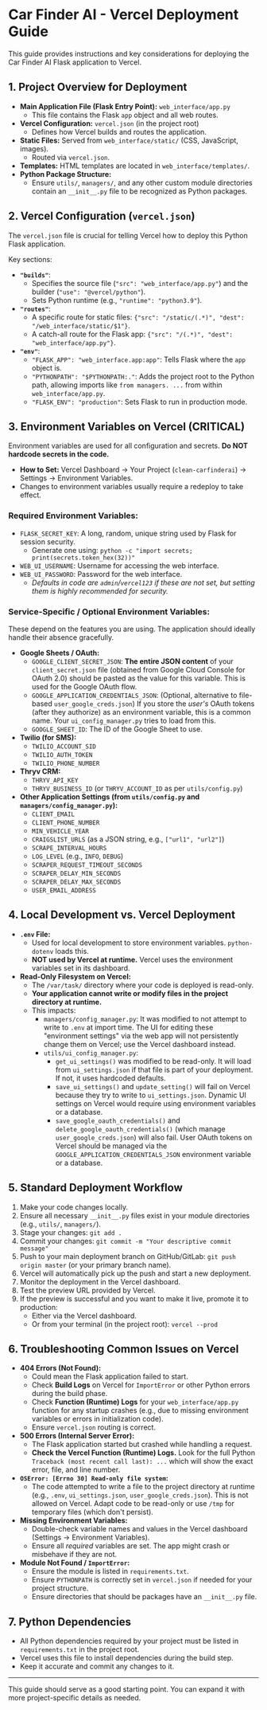 # Car Finder AI - Vercel Deployment Guide

This guide provides instructions and key considerations for deploying the Car Finder AI Flask application to Vercel.

## 1. Project Overview for Deployment

-   **Main Application File (Flask Entry Point):** `web_interface/app.py`
    -   This file contains the Flask `app` object and all web routes.
-   **Vercel Configuration:** `vercel.json` (in the project root)
    -   Defines how Vercel builds and routes the application.
-   **Static Files:** Served from `web_interface/static/` (CSS, JavaScript, images).
    -   Routed via `vercel.json`.
-   **Templates:** HTML templates are located in `web_interface/templates/`.
-   **Python Package Structure:**
    -   Ensure `utils/`, `managers/`, and any other custom module directories contain an `__init__.py` file to be recognized as Python packages.

## 2. Vercel Configuration (`vercel.json`)

The `vercel.json` file is crucial for telling Vercel how to deploy this Python Flask application.

Key sections:

-   **`"builds"`**:
    -   Specifies the source file (`"src": "web_interface/app.py"`) and the builder (`"use": "@vercel/python"`).
    -   Sets Python runtime (e.g., `"runtime": "python3.9"`).
-   **`"routes"`**:
    -   A specific route for static files: `{"src": "/static/(.*)", "dest": "/web_interface/static/$1"}`.
    -   A catch-all route for the Flask app: `{"src": "/(.*)", "dest": "web_interface/app.py"}`.
-   **`"env"`**:
    -   `"FLASK_APP": "web_interface.app:app"`: Tells Flask where the `app` object is.
    -   `"PYTHONPATH": "$PYTHONPATH:."`: Adds the project root to the Python path, allowing imports like `from managers. ...` from within `web_interface/app.py`.
    -   `"FLASK_ENV": "production"`: Sets Flask to run in production mode.

## 3. Environment Variables on Vercel (CRITICAL)

Environment variables are used for all configuration and secrets. **Do NOT hardcode secrets in the code.**

-   **How to Set:** Vercel Dashboard -> Your Project (`clean-carfinderai`) -> Settings -> Environment Variables.
-   Changes to environment variables usually require a redeploy to take effect.

### Required Environment Variables:

-   `FLASK_SECRET_KEY`: A long, random, unique string used by Flask for session security.
    -   Generate one using: `python -c "import secrets; print(secrets.token_hex(32))"`
-   `WEB_UI_USERNAME`: Username for accessing the web interface.
-   `WEB_UI_PASSWORD`: Password for the web interface.
    -   *Defaults in code are `admin`/`vercel123` if these are not set, but setting them is highly recommended for security.*

### Service-Specific / Optional Environment Variables:

These depend on the features you are using. The application should ideally handle their absence gracefully.

-   **Google Sheets / OAuth:**
    -   `GOOGLE_CLIENT_SECRET_JSON`: **The entire JSON content** of your `client_secret.json` file (obtained from Google Cloud Console for OAuth 2.0) should be pasted as the value for this variable. This is used for the Google OAuth flow.
    -   `GOOGLE_APPLICATION_CREDENTIALS_JSON`: (Optional, alternative to file-based `user_google_creds.json`) If you store the *user's* OAuth tokens (after they authorize) as an environment variable, this is a common name. Your `ui_config_manager.py` tries to load from this.
    -   `GOOGLE_SHEET_ID`: The ID of the Google Sheet to use.
-   **Twilio (for SMS):**
    -   `TWILIO_ACCOUNT_SID`
    -   `TWILIO_AUTH_TOKEN`
    -   `TWILIO_PHONE_NUMBER`
-   **Thryv CRM:**
    -   `THRYV_API_KEY`
    -   `THRYV_BUSINESS_ID` (or `THRYV_ACCOUNT_ID` as per `utils/config.py`)
-   **Other Application Settings (from `utils/config.py` and `managers/config_manager.py`):**
    -   `CLIENT_EMAIL`
    -   `CLIENT_PHONE_NUMBER`
    -   `MIN_VEHICLE_YEAR`
    -   `CRAIGSLIST_URLS` (as a JSON string, e.g., `["url1", "url2"]`)
    -   `SCRAPE_INTERVAL_HOURS`
    -   `LOG_LEVEL` (e.g., `INFO`, `DEBUG`)
    -   `SCRAPER_REQUEST_TIMEOUT_SECONDS`
    -   `SCRAPER_DELAY_MIN_SECONDS`
    -   `SCRAPER_DELAY_MAX_SECONDS`
    -   `USER_EMAIL_ADDRESS`

## 4. Local Development vs. Vercel Deployment

-   **`.env` File:**
    -   Used for local development to store environment variables. `python-dotenv` loads this.
    -   **NOT used by Vercel at runtime.** Vercel uses the environment variables set in its dashboard.
-   **Read-Only Filesystem on Vercel:**
    -   The `/var/task/` directory where your code is deployed is read-only.
    -   **Your application cannot write or modify files in the project directory at runtime.**
    -   This impacts:
        -   `managers/config_manager.py`: It was modified to not attempt to write to `.env` at import time. The UI for editing these "environment settings" via the web app will not persistently change them on Vercel; use the Vercel dashboard instead.
        -   `utils/ui_config_manager.py`:
            -   `get_ui_settings()` was modified to be read-only. It will load from `ui_settings.json` if that file is part of your deployment. If not, it uses hardcoded defaults.
            -   `save_ui_settings()` and `update_setting()` will fail on Vercel because they try to write to `ui_settings.json`. Dynamic UI settings on Vercel would require using environment variables or a database.
            -   `save_google_oauth_credentials()` and `delete_google_oauth_credentials()` (which manage `user_google_creds.json`) will also fail. User OAuth tokens on Vercel should be managed via the `GOOGLE_APPLICATION_CREDENTIALS_JSON` environment variable or a database.

## 5. Standard Deployment Workflow

1.  Make your code changes locally.
2.  Ensure all necessary `__init__.py` files exist in your module directories (e.g., `utils/`, `managers/`).
3.  Stage your changes: `git add .`
4.  Commit your changes: `git commit -m "Your descriptive commit message"`
5.  Push to your main deployment branch on GitHub/GitLab: `git push origin master` (or your primary branch name).
6.  Vercel will automatically pick up the push and start a new deployment.
7.  Monitor the deployment in the Vercel dashboard.
8.  Test the preview URL provided by Vercel.
9.  If the preview is successful and you want to make it live, promote it to production:
    -   Either via the Vercel dashboard.
    -   Or from your terminal (in the project root): `vercel --prod`

## 6. Troubleshooting Common Issues on Vercel

-   **404 Errors (Not Found):**
    -   Could mean the Flask application failed to start.
    -   Check **Build Logs** on Vercel for `ImportError` or other Python errors during the build phase.
    -   Check **Function (Runtime) Logs** for your `web_interface/app.py` function for any startup crashes (e.g., due to missing environment variables or errors in initialization code).
    -   Ensure `vercel.json` routing is correct.
-   **500 Errors (Internal Server Error):**
    -   The Flask application started but crashed while handling a request.
    -   **Check the Vercel Function (Runtime) Logs.** Look for the full Python `Traceback (most recent call last): ...` which will show the exact error, file, and line number.
-   **`OSError: [Errno 30] Read-only file system`:**
    -   The code attempted to write a file to the project directory at runtime (e.g., `.env`, `ui_settings.json`, `user_google_creds.json`). This is not allowed on Vercel. Adapt code to be read-only or use `/tmp` for temporary files (which don't persist).
-   **Missing Environment Variables:**
    -   Double-check variable names and values in the Vercel dashboard (Settings -> Environment Variables).
    -   Ensure all *required* variables are set. The app might crash or misbehave if they are not.
-   **Module Not Found / `ImportError`:**
    -   Ensure the module is listed in `requirements.txt`.
    -   Ensure `PYTHONPATH` is correctly set in `vercel.json` if needed for your project structure.
    -   Ensure directories that should be packages have an `__init__.py` file.

## 7. Python Dependencies

-   All Python dependencies required by your project must be listed in `requirements.txt` in the project root.
-   Vercel uses this file to install dependencies during the build step.
-   Keep it accurate and commit any changes to it.

---

This guide should serve as a good starting point. You can expand it with more project-specific details as needed. 